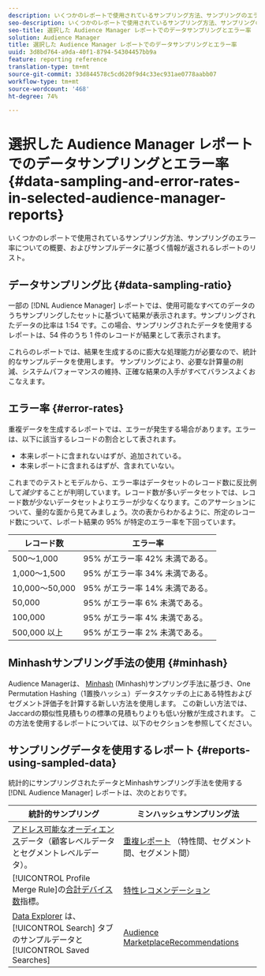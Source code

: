 ```yaml
---
description: いくつかのレポートで使用されているサンプリング方法、サンプリングのエラー率についての概要、およびサンプルデータに基づく情報が返されるレポートのリスト。
seo-description: いくつかのレポートで使用されているサンプリング方法、サンプリングのエラー率についての概要、およびサンプルデータに基づく情報が返されるレポートのリスト。
seo-title: 選択した Audience Manager レポートでのデータサンプリングとエラー率
solution: Audience Manager
title: 選択した Audience Manager レポートでのデータサンプリングとエラー率
uuid: 3d8bd764-a9da-40f1-8794-54304457bb9a
feature: reporting reference
translation-type: tm+mt
source-git-commit: 33d844578c5cd620f9d4c33ec931ae0778aabb07
workflow-type: tm+mt
source-wordcount: '468'
ht-degree: 74%

---
```



# 選択した Audience Manager レポートでのデータサンプリングとエラー率 {#data-sampling-and-error-rates-in-selected-audience-manager-reports}

いくつかのレポートで使用されているサンプリング方法、サンプリングのエラー率についての概要、およびサンプルデータに基づく情報が返されるレポートのリスト。

## データサンプリング比 {#data-sampling-ratio}

一部の [!DNL Audience Manager] レポートでは、使用可能なすべてのデータのうちサンプリングしたセットに基づいて結果が表示されます。サンプリングされたデータの比率は 1:54 です。この場合、サンプリングされたデータを使用するレポートは、54 件のうち 1 件のレコードが結果として表示されます。

これらのレポートでは、結果を生成するのに膨大な処理能力が必要なので、統計的なサンプルデータを使用します。 サンプリングにより、必要な計算量の削減、システムパフォーマンスの維持、正確な結果の入手がすべてバランスよくおこなえます。

<!--

## Minimum Requirements {#minimum-requirements}

>[!NOTE]
>
>The minimum requirements listed below apply to Overlap reports only.

Overlap reports ([trait-to-trait](/help/using/reporting/dynamic-reports/trait-trait-overlap-report.md), [segment-to-trait](/help/using/reporting/dynamic-reports/segment-trait-overlap-report.md), and [segment-to-segment](/help/using/reporting/dynamic-reports/segment-segment-overlap-report.md)) exclude traits and segments when they do not meet the minimum unique visitor requirements. These minimum requirements are as follows:

* Traits: 28,000 [unique trait realizations](/help/using/features/traits/trait-and-segment-qualification-reference).
* Segments: 70,000 real-time users over a 14-day period.

-->

## エラー率 {#error-rates}

重複データを生成するレポートでは、エラーが発生する場合があります。エラーは、以下に該当するレコードの割合として表されます。

* 本来レポートに含まれないはずが、追加されている。
* 本来レポートに含まれるはずが、含まれていない。

これまでのテストとモデルから、エラー率はデータセットのレコード数に反比例して&#x200B;*減少*&#x200B;することが判明しています。レコード数が多いデータセットでは、レコード数が少ないデータセットよりエラーが少なくなります。このアサーションについて、量的な面から見てみましょう。次の表からわかるように、所定のレコード数について、レポート結果の 95% が特定のエラー率を下回っています。

| レコード数 | エラー率 |
|--- |--- |
| 500～1,000 | 95% がエラー率 42% 未満である。 |
| 1,000～1,500 | 95% がエラー率 34% 未満である。 |
| 10,000～50,000 | 95% がエラー率 14% 未満である。 |
| 50,000 | 95% がエラー率 6% 未満である。 |
| 100,000 | 95% がエラー率 4% 未満である。 |
| 500,000 以上 | 95% がエラー率 2% 未満である。 |

## Minhashサンプリング手法の使用 {#minhash}

Audience Managerは、 [Minhash](https://en.wikipedia.org/wiki/MinHash) (Minhash)サンプリング手法に基づき、One Permutation Hashing（1置換ハッシュ）データスケッチの上にある特性およびセグメント評価子を計算する新しい方法を使用します。 この新しい方法では、Jaccardの類似性見積もりの標準の見積もりよりも低い分散が生成されます。 この方法を使用するレポートについては、以下のセクションを参照してください。

<!--

Some Audience Manager reports use the minhash sampling methodology to compute trait and segment overlaps and similarity scores. Audience Manager calculates the [!UICONTROL Trait Similarity Score] between two traits by computing the intersection and union in terms of the number of [!UICONTROL Unique User IDs] (UUIDs) and then divides the two. For two traits A and B, the calculation looks like this:

![jaccard-similarity](/help/using/features/segments/assets/jaccard_similarity.png)

-->

## サンプリングデータを使用するレポート {#reports-using-sampled-data}

統計的にサンプリングされたデータとMinhashサンプリング手法を使用する [!DNL Audience Manager] レポートは、次のとおりです。

<!--

* [Overlap reports](../reporting/dynamic-reports/dynamic-reports.md#interactive-and-overlap-reports) (trait-to-trait, segment-to-trait, and segment-to-segment).
* [Addressable Audience](../features/addressable-audiences.md) data (customer- and segment-level data). 
* The [Total Devices](../features/profile-merge-rules/profile-link-metrics.md#merge-rule-metrics) metric for a [!UICONTROL Profile Merge Rule].
* [Data Explorer](../features/data-explorer/data-explorer-signals-search/data-explorer-search-pairs.md) uses sampled data in the [!UICONTROL Search] tab and any [!UICONTROL Saved Searches].

Reports that use Minhash sampling methodology:

-->

| 統計的サンプリング | ミンハッシュサンプリング法 |
|--- |--- |
| [アドレス可能なオーディエンス](../features/addressable-audiences.md)データ（顧客レベルデータとセグメントレベルデータ）。 | [重複レポート](../reporting/dynamic-reports/dynamic-reports.md#interactive-and-overlap-reports) （特性間、セグメント間、セグメント間） |
| [!UICONTROL Profile Merge Rule]の[合計デバイス数](../features/profile-merge-rules/profile-link-metrics.md#merge-rule-metrics)指標。 | [特性レコメンデーション](/help/using/features/segments/trait-recommendations.md) |
| [Data Explorer](../features/data-explorer/data-explorer-signals-search/data-explorer-search-pairs.md) は、 [!UICONTROL Search] タブのサンプルデータと [!UICONTROL Saved Searches] | [Audience MarketplaceRecommendations](/help/using/features/audience-marketplace/marketplace-data-buyers/marketplace-data-buyers.md#finding-similar-traits) |
